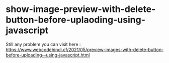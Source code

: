 # show-image-preview-with-delete-button-before-uplaoding-using-javascript
Still any problem you can visit here : https://www.webcodehindi.cf/2021/05/preview-images-with-delete-button-before-uploading--using-javascript.html
